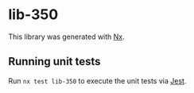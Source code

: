 # lib-350

This library was generated with [Nx](https://nx.dev).

## Running unit tests

Run `nx test lib-350` to execute the unit tests via [Jest](https://jestjs.io).
